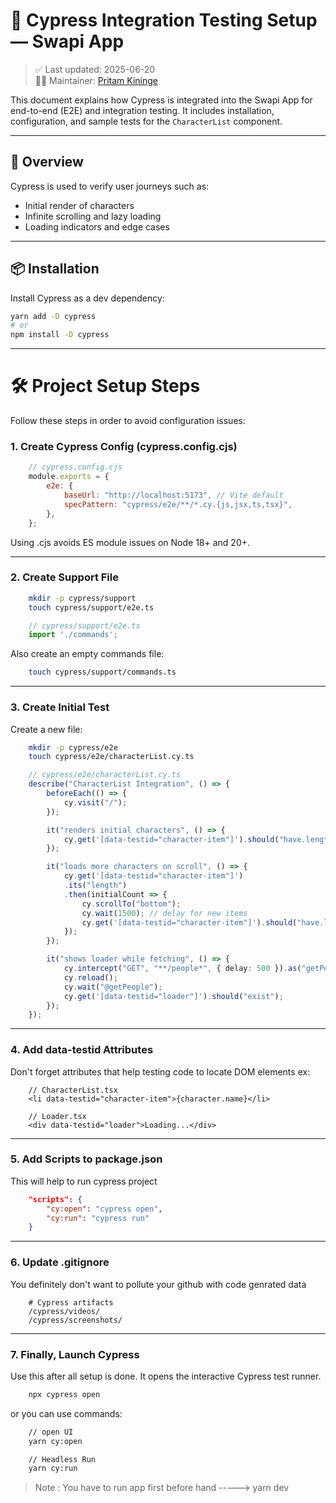 # 🧪 Cypress Integration Testing Setup — Swapi App

> ✅ Last updated: 2025-06-20  
> 👨‍💻 Maintainer: [Pritam Kininge](https://github.com/kininge)

This document explains how Cypress is integrated into the Swapi App for end-to-end (E2E) and integration testing. It includes installation, configuration, and sample tests for the `CharacterList` component.

---

## 🚀 Overview

Cypress is used to verify user journeys such as:
- Initial render of characters
- Infinite scrolling and lazy loading
- Loading indicators and edge cases

---

## 📦 Installation

Install Cypress as a dev dependency:

```bash
yarn add -D cypress
# or
npm install -D cypress
```

--- 

# 🛠️ Project Setup Steps
Follow these steps in order to avoid configuration issues:

### 1. Create Cypress Config (cypress.config.cjs)
``` js
    // cypress.config.cjs
    module.exports = {
        e2e: {
            baseUrl: "http://localhost:5173", // Vite default
            specPattern: "cypress/e2e/**/*.cy.{js,jsx,ts,tsx}",
        },
    };
```
Using .cjs avoids ES module issues on Node 18+ and 20+.

--- 

### 2. Create Support File
``` bash
    mkdir -p cypress/support
    touch cypress/support/e2e.ts
```
```js
    // cypress/support/e2e.ts
    import './commands';
```
Also create an empty commands file:
```bash
    touch cypress/support/commands.ts
```
---
### 3. Create Initial Test
Create a new file:
``` bash 
    mkdir -p cypress/e2e
    touch cypress/e2e/characterList.cy.ts
```
``` ts 
    // cypress/e2e/characterList.cy.ts
    describe("CharacterList Integration", () => {
        beforeEach(() => {
            cy.visit("/");
        });

        it("renders initial characters", () => {
            cy.get('[data-testid="character-item"]').should("have.length.greaterThan", 0);
        });

        it("loads more characters on scroll", () => {
            cy.get('[data-testid="character-item"]')
            .its("length")
            .then(initialCount => {
                cy.scrollTo("bottom");
                cy.wait(1500); // delay for new items
                cy.get('[data-testid="character-item"]').should("have.length.greaterThan", initialCount);
            });
        });

        it("shows loader while fetching", () => {
            cy.intercept("GET", "**/people*", { delay: 500 }).as("getPeople");
            cy.reload();
            cy.wait("@getPeople");
            cy.get('[data-testid="loader"]').should("exist");
        });
    });
```
---
### 4. Add data-testid Attributes
Don't forget attributes that help testing code to locate DOM elements ex:
``` tsx
    // CharacterList.tsx
    <li data-testid="character-item">{character.name}</li>

    // Loader.tsx
    <div data-testid="loader">Loading...</div>
```
---
### 5. Add Scripts to package.json
This will help to run cypress project
``` json 
    "scripts": {
        "cy:open": "cypress open",
        "cy:run": "cypress run"
    }
```
---
### 6. Update .gitignore
You definitely don't want to pollute your github with code genrated data 
``` 
    # Cypress artifacts
    /cypress/videos/
    /cypress/screenshots/
```
---
### 7. Finally, Launch Cypress
Use this after all setup is done. It opens the interactive Cypress test runner.
``` bash
    npx cypress open
```
or you can use commands:
``` bash
    // open UI
    yarn cy:open
```
``` bash
    // Headless Run
    yarn cy:run
```
> Note : You have to run app first before hand -----> yarn dev